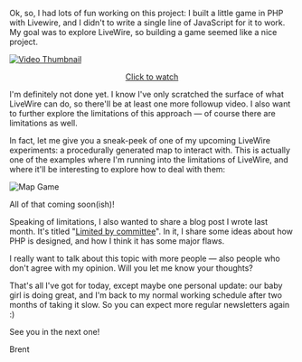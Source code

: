 Ok, so, I had lots of fun working on this project: I built a little game in PHP with Livewire, and I didn't to write a single line of JavaScript for it to work. My goal was to explore LiveWire, so building a game seemed like a nice project.

<p>
<a href="https://aggregate.stitcher.io/post/ad70c5b9-c554-4cc6-9f6c-f13475cb5930">
<img src="https://stitcher.io/resources/img/static/game1-thumb.png" alt="Video Thumbnail" />
</a>
</p>

<p style="text-align: center;">
<a href="https://aggregate.stitcher.io/post/ad70c5b9-c554-4cc6-9f6c-f13475cb5930">Click to watch</a>
</p>

I'm definitely not done yet. I know I've only scratched the surface of what LiveWire can do, so there'll be at least one more followup video. I also want to further explore the limitations of this approach — of course there are limitations as well.

In fact, let me give you a sneak-peek of one of my upcoming LiveWire experiments: a procedurally generated map to interact with. This is actually one of the examples where I'm running into the limitations of LiveWire, and where it'll be interesting to explore how to deal with them:

<p>
<img src="https://stitcher.io/resources/img/static/game-map.png" alt="Map Game" />
</p>

All of that coming soon(ish)!

Speaking of limitations, I also wanted to share a blog post I wrote last month. It's titled "[Limited by committee](https://aggregate.stitcher.io/post/40a6de1d-8390-4914-b539-b169acb519d6)". In it, I share some ideas about how PHP is designed, and how I think it has some major flaws. 

I really want to talk about this topic with more people — also people who don't agree with my opinion. Will you let me know your thoughts?

That's all I've got for today, except maybe one personal update: our baby girl is doing great, and I'm back to my normal working schedule after two months of taking it slow. So you can expect more regular newsletters again :) 

See you in the next one!

Brent